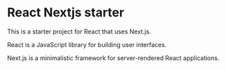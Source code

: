 # React Nextjs starter
This is a starter project for React that uses Next.js.

React is a JavaScript library for building user interfaces.

Next.js is a minimalistic framework for server-rendered React applications.
